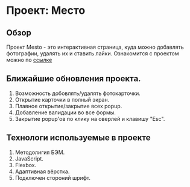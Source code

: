 # Проект: Место

## Обзор
Проект Mesto - это интерактивная страница, куда можно добавлять фотографии, удалять их и ставить лайки.
Ознакомится с проектом можно по [ссылке](https://maxooin.github.io/mesto/)

## Ближайшие обновления проекта.

1) Возможность добовлять/удалять фотокарточки.
2) Открытие карточки в полный экран.
3) Плавное открытие/закрытие всех popup.
4) Добавление валидации во все формы.
5) Закрытие popup'ов по клику на оверлей и клавишу "Esc".

## Технологи используемые в проекте

1) Методолигия БЭМ.
2) JavaScript.
3) Flexbox.
4) Адаптивная вёрстка.
5) Подключен стороний шрифт.
